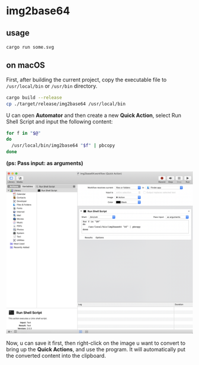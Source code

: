 # img2base64

## usage

```
cargo run some.svg
```

## on macOS

First, after building the current project, copy the executable file to `/usr/local/bin` or `/usr/bin` directory.

```bash
cargo build --release
cp ./target/release/img2base64 /usr/local/bin
```

U can open **Automator** and then create a new **Quick Action**, select Run Shell Script and input the following content:

```bash
for f in "$@"
do
  /usr/local/bin/img2base64 "$f" | pbcopy
done
```

**(ps: Pass input: as arguments)**

![Automator](./images/Automator.png)

Now, u can save it first, then right-click on the image u want to convert to bring up the **Quick Actions**, and use the program. It will automatically put the converted content into the clipboard.
